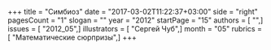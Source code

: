 +++
title = "Симбиоз"
date = "2017-03-02T11:22:37+03:00"
side = "right"
pagesCount = "1"
slogan = ""
year = "2012"
startPage = "15"
authors = [ "",]
issues = [ "2012_05",]
illustrators = [ "Сергей Чуб",]
month = "05"
rubrics = [ "Математические сюрпризы",]
+++
